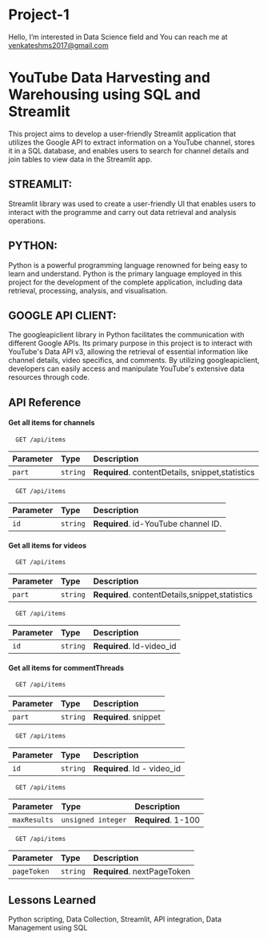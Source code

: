 # Project-1
Hello, I’m interested in Data Science field and You can reach me at venkateshms2017@gmail.com


# YouTube Data Harvesting and Warehousing using SQL and Streamlit


This project aims to develop a user-friendly Streamlit application that utilizes the Google API to extract information on a YouTube channel, stores it in a SQL database, and enables users to search for channel details and join tables to view data in the Streamlit app.

## STREAMLIT:
Streamlit library was used to create a user-friendly UI that enables users to interact with the programme and carry out data retrieval and analysis operations.

## PYTHON: 
Python is a powerful programming language renowned for being easy to learn and understand. Python is the primary language employed in this project for the development of the complete application, including data retrieval, processing, analysis, and visualisation.

## GOOGLE API CLIENT: 
The googleapiclient library in Python facilitates the communication with different Google APIs. Its primary purpose in this project is to interact with YouTube's Data API v3, allowing the retrieval of essential information like channel details, video specifics, and comments. By utilizing googleapiclient, developers can easily access and manipulate YouTube's extensive data resources through code.


## API Reference

#### Get all items for channels

```http
  GET /api/items
```

| Parameter | Type     | Description                |
| :-------- | :------- | :------------------------- |
| `part` | `string` | **Required**. contentDetails, snippet,statistics |

```http
  GET /api/items
```

| Parameter | Type     | Description                       |
| :-------- | :------- | :-------------------------------- |
| `id`      | `string` | **Required**. id-YouTube channel ID. |


#### Get all items for videos

```http
  GET /api/items
```

| Parameter | Type     | Description                       |
| :-------- | :------- | :-------------------------------- |
| `part`      | `string` | **Required**. contentDetails,snippet,statistics |

```http
  GET /api/items
```

| Parameter | Type     | Description                       |
| :-------- | :------- | :-------------------------------- |
| `id`      | `string` | **Required**. Id-video_id |

#### Get all items for commentThreads

```http
  GET /api/items
```

| Parameter | Type     | Description                       |
| :-------- | :------- | :-------------------------------- |
| `part`      | `string` | **Required**. snippet |

```http
  GET /api/items
```

| Parameter | Type     | Description                       |
| :-------- | :------- | :-------------------------------- |
| `id`      | `string` | **Required**. Id - video_id |

```http
  GET /api/items
```

| Parameter | Type     | Description                       |
| :-------- | :------- | :-------------------------------- |
| `maxResults`      | `unsigned integer` | **Required**. 1-100 |

```http
  GET /api/items
```

| Parameter | Type     | Description                       |
| :-------- | :------- | :-------------------------------- |
| `pageToken`      | `string` | **Required**. nextPageToken |


## Lessons Learned

Python scripting, Data Collection, Streamlit, API integration, Data Management using SQL
